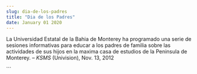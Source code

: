 ```yaml
---
slug: dia-de-los-padres
title: "Dia de los Padres"
date: January 01 2020
---
```


 
<p>
  La Universidad Estatal de la Bahia de Monterey ha programado una serie de
  sesiones informativas para educar a los padres de familia sobre las
  actividades de sus hijos en la maxima casa de estudios de la Peninsula de
  Monterey. – <em>KSMS</em> (Univision), Nov. 13, 2012
</p>
```
